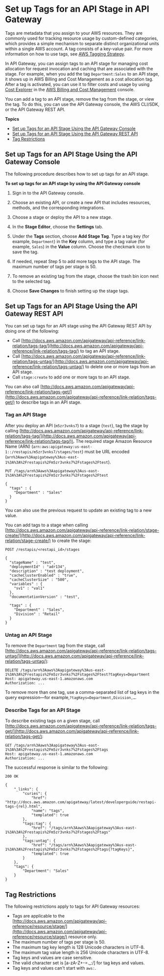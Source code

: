 # Set up Tags for an API Stage in API Gateway<a name="set-up-tags"></a>

Tags are metadata that you assign to your AWS resources\. They are commonly used for tracking resource usage by custom\-defined categories, which provides a simple mechanism to separate distinct organizational units within a single AWS account\. A tag consists of a key\-value pair\. For more information on how to use tags, see [AWS Tagging Strategy](https://aws.amazon.com/answers/account-management/aws-tagging-strategies/)\.

 In API Gateway, you can assign tags to an API stage for managing cost allocation for request invocation and caching that are associated with the stage\. For example, when you add the tag `Department:Sales` to an API stage, it shows up in AWS Billing and Cost Management as a cost allocation tag\. After a tag is activated, you can use it to filter costs and usage by using [Cost Explorer](http://docs.aws.amazon.com/awsaccountbilling/latest/aboutv2/cost-explorer-what-is.html) in the [AWS Billing and Cost Management](http://docs.aws.amazon.com/awsaccountbilling/latest/aboutv2/billing-what-is.html) console\. 

You can add a tag to an API stage, remove the tag from the stage, or view the tag\. To do this, you can use the API Gateway console, the AWS CLI/SDK, or the API Gateway REST API\.

**Topics**
+ [Set up Tags for an API Stage Using the API Gateway Console](#set-up-tags-using-console)
+ [Set up Tags for an API Stage Using the API Gateway REST API](#set-up-tags-using-api)
+ [Tag Restrictions](#api-gateway-tag-restrictions)

## Set up Tags for an API Stage Using the API Gateway Console<a name="set-up-tags-using-console"></a>

The following procedure describes how to set up tags for an API stage\.

**To set up tags for an API stage by using the API Gateway console**

1. Sign in to the API Gateway console\.

1. Choose an existing API, or create a new API that includes resources, methods, and the corresponding integrations\.

1. Choose a stage or deploy the API to a new stage\.

1. In the **Stage Editor**, choose the **Settings** tab\. 

1.  Under the **Tags** section, choose **Add Stage Tag**\. Type a tag key \(for example, `Department`\) in the **Key** column, and type a tag value \(for example, `Sales`\) in the **Value** column\. Choose the checkmark icon to save the tag\.

1.  If needed, repeat Step 5 to add more tags to the API stage\. The maximum number of tags per stage is 50\.

1.  To remove an existing tag from the stage, choose the trash bin icon next to the selected tag\.

1. Choose **Save Changes** to finish setting up the stage tags\.

## Set up Tags for an API Stage Using the API Gateway REST API<a name="set-up-tags-using-api"></a>

You can set up tags for an API stage using the API Gateway REST API by doing one of the following:
+ Call [http://docs.aws.amazon.com/apigateway/api-reference/link-relation/tags-tag/](http://docs.aws.amazon.com/apigateway/api-reference/link-relation/tags-tag/) to tag an API stage\.
+  Call [http://docs.aws.amazon.com/apigateway/api-reference/link-relation/tags-untag/](http://docs.aws.amazon.com/apigateway/api-reference/link-relation/tags-untag/) to delete one or more tags from an API stage\.
+ Call `stage:create` to add one or more tags to an API stage\.

You can also call [http://docs.aws.amazon.com/apigateway/api-reference/link-relation/tags-get/](http://docs.aws.amazon.com/apigateway/api-reference/link-relation/tags-get/) to describe tags in an API stage\.

### Tag an API Stage<a name="tag-a-stage-using-api"></a>

After you deploy an API \(`m5zr3vnks7`\) to a stage \(`test`\), tag the stage by calling [http://docs.aws.amazon.com/apigateway/api-reference/link-relation/tags-tag/](http://docs.aws.amazon.com/apigateway/api-reference/link-relation/tags-tag/)\. The required stage Amazon Resource Name \(ARN\) \(`arn:aws:apigateway:us-east-1::/restapis/m5zr3vnks7/stages/test`\) must be URL encoded \(`arn%3Aaws%3Aapigateway%3Aus-east-1%3A%3A%2Frestapis%2Fm5zr3vnks7%2Fstages%2Ftest`\)\. 

```
PUT /tags/arn%3Aaws%3Aapigateway%3Aus-east-1%3A%3A%2Frestapis%2Fm5zr3vnks7%2Fstages%2Ftest

{
  "tags" : {
    "Department" : "Sales"
  }
}
```

 You can also use the previous request to update an existing tag to a new value\. 

You can add tags to a stage when calling [http://docs.aws.amazon.com/apigateway/api-reference/link-relation/stage-create/](http://docs.aws.amazon.com/apigateway/api-reference/link-relation/stage-create/) to create the stage:

```
POST /restapis/<restapi_id>/stages

{
  "stageName" : "test",
  "deploymentId" : "adr134",
  "description" : "test deployment",
  "cacheClusterEnabled" : "true",
  "cacheClusterSize" : "500",
  "variables" : {
    "sv1" : "val1"
  },
  "documentationVersion" : "test",

  "tags" : {
    "Department" : "Sales",
    "Division" : "Retail"
  }
}
```

### Untag an API Stage<a name="untag-a-stage-using-api"></a>

 To remove the `Department` tag from the stage, call [http://docs.aws.amazon.com/apigateway/api-reference/link-relation/tags-untag/](http://docs.aws.amazon.com/apigateway/api-reference/link-relation/tags-untag/): 

```
DELETE /tags/arn%3Aaws%3Aapigateway%3Aus-east-1%3A%3A%2Frestapis%2Fm5zr3vnks7%2Fstages%2Ftest?tagKeys=Department
Host: apigateway.us-east-1.amazonaws.com
Authorization: ...
```

 To remove more than one tag, use a comma\-separated list of tag keys in the query expression—for example,`?tagKeys=Department,Division,…`\. 

### Describe Tags for an API Stage<a name="get-tags-using-api"></a>

To describe existing tags on a given stage, call [http://docs.aws.amazon.com/apigateway/api-reference/link-relation/tags-get/](http://docs.aws.amazon.com/apigateway/api-reference/link-relation/tags-get/):

```
GET /tags/arn%3Aaws%3Aapigateway%3Aus-east-1%3A%3A%2Frestapis%2Fm5zr3vnks7%2Fstages%2Ftags
Host: apigateway.us-east-1.amazonaws.com
Authorization: ...
```

The successful response is similar to the following:

```
200 OK

{
    "_links": {
        "curies": {
            "href": "http://docs.aws.amazon.com/apigateway/latest/developerguide/restapi-tags-{rel}.html",
            "name": "tags",
            "templated": true
        },
        "tags:tag": {
            "href": "/tags/arn%3Aaws%3Aapigateway%3Aus-east-1%3A%3A%2Frestapis%2Fm5zr3vnks7%2Fstages%2Ftags"
        },
        "tags:untag": {
            "href": "/tags/arn%3Aaws%3Aapigateway%3Aus-east-1%3A%3A%2Frestapis%2Fm5zr3vnks7%2Fstages%2Ftags{?tagKeys}",
            "templated": true
        }
    },
    "tags": {
        "Department": "Sales"
    }
}
```

## Tag Restrictions<a name="api-gateway-tag-restrictions"></a>

The following restrictions apply to tags for API Gateway resources:
+ Tags are applicable to the [http://docs.aws.amazon.com/apigateway/api-reference/resource/stage/](http://docs.aws.amazon.com/apigateway/api-reference/resource/stage/) resource only\.
+ The maximum number of tags per stage is 50\.
+ The maximum tag key length is 128 Unicode characters in UTF\-8\.
+ The maximum tag value length is 256 Unicode characters in UTF\-8\.
+ Tag keys and values are case sensitive\.
+ The valid character set is \[a\-zA\-Z\+\-=\.\_:/\] for tag keys and values\.
+ Tag keys and values can't start with `aws:`\.